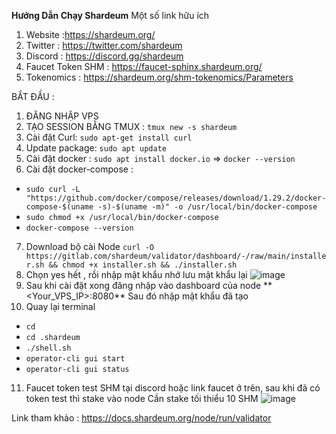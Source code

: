 **Hướng Dẫn Chạy Shardeum**
Một số link hữu ích
1. Website :https://shardeum.org/
2. Twitter : https://twitter.com/shardeum
3. Discord : https://discord.gg/shardeum
4. Faucet Token SHM : https://faucet-sphinx.shardeum.org/
5. Tokenomics : https://shardeum.org/shm-tokenomics/Parameters

BẮT ĐẦU : 
1. ĐĂNG NHẬP VPS
2. TẠO SESSION BẰNG TMUX : `tmux new -s shardeum`
3. Cài đặt Curl: `sudo apt-get install curl`
4. Update package: `sudo apt update`
5. Cài đặt docker : `sudo apt install docker.io` =>  `docker --version`
6. Cài đặt docker-compose :
- `sudo curl -L "https://github.com/docker/compose/releases/download/1.29.2/docker-compose-$(uname -s)-$(uname -m)" -o /usr/local/bin/docker-compose`
- `sudo chmod +x /usr/local/bin/docker-compose`
- `docker-compose --version`
7. Download bộ cài Node
  `curl -O https://gitlab.com/shardeum/validator/dashboard/-/raw/main/installer.sh && chmod +x installer.sh && ./installer.sh`
8. Chọn yes hết , rồi nhập mật khẩu nhớ lưu mật khẩu lại
 ![image](https://github.com/iclouist/shardeum/assets/116245100/db38328c-7d0d-453c-8d5c-615f31da0b0b)
9. Sau khi cài đặt xong đăng nhập vào dashboard của node
**  <Your_VPS_IP>:8080**
  Sau đó nhập mật khẩu đã tạo
10. Quay lại terminal
-  `cd`
- `cd .shardeum`
- `./shell.sh`
- `operator-cli gui start`
- `operator-cli gui status`
11. Faucet token test SHM tại discord hoặc link faucet ở trên, sau khi đã có token test thì stake vào node
  Cần stake tối thiểu 10 SHM
  ![image](https://github.com/iclouist/shardeum/assets/116245100/3f855f83-2ad3-41c1-92aa-2608a9a70ff4)

  Link tham khảo : https://docs.shardeum.org/node/run/validator

